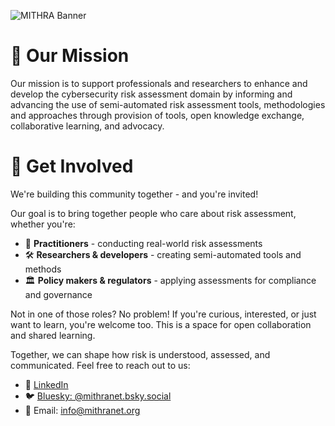 ![MITHRA Banner](https://github.com/mithranet/.github/blob/main/profile/mithra-banner.png)

# 🧭 Our Mission

Our mission is to support professionals and researchers to enhance and develop the cybersecurity risk assessment domain by informing and advancing the use of semi-automated risk assessment tools, methodologies and approaches through provision of tools, open knowledge exchange, collaborative learning, and advocacy.

# 🙌 Get Involved

We're building this community together - and you're invited!

Our goal is to bring together people who care about risk assessment, whether you're:

- 🧪 **Practitioners** - conducting real-world risk assessments
- 🛠️ **Researchers & developers** - creating semi-automated tools and methods
- 🏛️ **Policy makers & regulators** - applying assessments for compliance and governance

Not in one of those roles? No problem! If you're curious, interested, or just want to learn, you're welcome too. This is a space for open collaboration and shared learning.

Together, we can shape how risk is understood, assessed, and communicated. Feel free to reach out to us:

- 💼 [LinkedIn](https://www.linkedin.com/company/mithranet)
- 🐦 [Bluesky: @mithranet.bsky.social](https://bsky.app/profile/mithranet.bsky.social)
- 📧 Email: [info@mithranet.org](mailto:info@mithranet.org)
